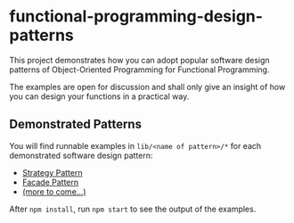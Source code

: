 # functional-programming-design-patterns

This project demonstrates how you can adopt popular software design patterns of Object-Oriented Programming for Functional Programming.

The examples are open for discussion and shall only give an insight of how you can design your functions in a practical way.

## Demonstrated Patterns

You will find runnable examples in `lib/<name of pattern>/*` for each demonstrated software design pattern:

* [Strategy Pattern](./src/strategy/)
* [Facade Pattern](./src/facade/)
* [(more to come...)](./src/)

After `npm install`, run `npm start` to see the output of the examples.
